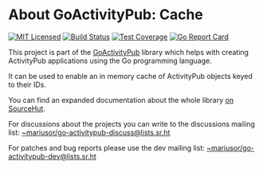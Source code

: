 # About GoActivityPub: Cache

[![MIT Licensed](https://img.shields.io/github/license/go-ap/cache.svg)](https://raw.githubusercontent.com/go-ap/cache/master/LICENSE)
[![Build Status](https://builds.sr.ht/~mariusor/cache.svg)](https://builds.sr.ht/~mariusor/cache)
[![Test Coverage](https://img.shields.io/codecov/c/github/go-ap/cache.svg)](https://codecov.io/gh/go-ap/cache)
[![Go Report Card](https://goreportcard.com/badge/github.com/go-ap/cache)](https://goreportcard.com/report/github.com/go-ap/cache)

This project is part of the [GoActivityPub](https://github.com/go-ap) library which helps with creating ActivityPub applications using the Go programming language.

It can be used to enable an in memory cache of ActivityPub objects keyed to their IDs.

You can find an expanded documentation about the whole library [on SourceHut](https://man.sr.ht/~mariusor/go-activitypub/go-ap/index.md).

For discussions about the projects you can write to the discussions mailing list: [~mariusor/go-activitypub-discuss@lists.sr.ht](mailto:~mariusor/go-activitypub-discuss@lists.sr.ht)

For patches and bug reports please use the dev mailing list: [~mariusor/go-activitypub-dev@lists.sr.ht](mailto:~mariusor/go-activitypub-dev@lists.sr.ht)
